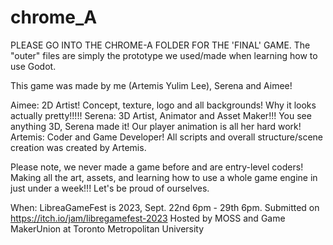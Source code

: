 # chrome_A

PLEASE GO INTO THE CHROME-A FOLDER FOR THE 'FINAL' GAME. The "outer" files are simply the prototype we used/made when learning how to use Godot.

This game was made by me (Artemis Yulim Lee), Serena and Aimee!

Aimee: 2D Artist! Concept, texture, logo and all backgrounds! Why it looks actually pretty!!!!!
Serena: 3D Artist, Animator and Asset Maker!!! You see anything 3D, Serena made it! Our player animation is all her hard work!
Artemis: Coder and Game Developer! All scripts and overall structure/scene creation was created by Artemis.

Please note, we never made a game before and are entry-level coders! Making all the art, assets, and learning how to use a whole game engine in just under a week!!! Let's be proud of ourselves.

When:
LibreaGameFest is 2023, Sept. 22nd 6pm - 29th 6pm.
Submitted on https://itch.io/jam/libregamefest-2023
Hosted by MOSS and Game MakerUnion at Toronto Metropolitan University
